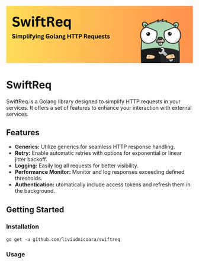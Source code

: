 ![](https://raw.githubusercontent.com/liviudnicoara/liviudnicoara/main/assests/swiftreq.png)

# SwiftReq

SwiftReq is a Golang library designed to simplify HTTP requests in your services. It offers a set of features to enhance your interaction with external services.

## Features

- **Generics:** Utilize generics for seamless HTTP response handling.
- **Retry:** Enable automatic retries with options for exponential or linear jitter backoff.
- **Logging:** Easily log all requests for better visibility.
- **Performance Monitor:** Monitor and log responses exceeding defined thresholds.
- **Authentication:** utomatically include access tokens and refresh them in the background.

## Getting Started

### Installation

```shell
go get -u github.com/liviudnicoara/swiftreq
```

### Usage
